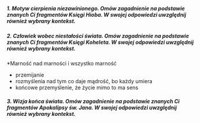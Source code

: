##### 1. Motyw cierpienia niezawinionego. Omów zagadnienie na podstawie znanych Ci fragmentów Księgi Hioba. W swojej odpowiedzi uwzględnij również wybrany kontekst.

##### 2. Człowiek wobec niestałości świata. Omów zagadnienie na podstawie znanych Ci fragmentów Księgi Koheleta. W swojej odpowiedzi uwzględnij również wybrany kontekst.

 *Marność nad marności i wszystko marność

 - przemijanie
- rozmyślenia nad tym co daje mądrość, bo każdy umiera
- końcowe przemyślenie, że życie mimo to ma sens


##### 3. Wizja końca świata. Omów zagadnienie na podstawie znanych Ci fragmentów Apokalipsy św. Jana. W swojej odpowiedzi uwzględnij również wybrany kontekst.
